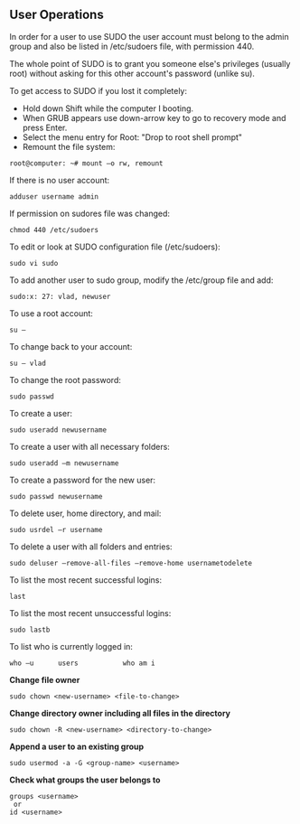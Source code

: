 ## User Operations

In order for a user to use SUDO the user account must belong to the admin group and also be listed in /etc/sudoers file, with permission 440. 

The whole point of SUDO is to grant you someone else's privileges (usually root) without asking for this other account's password (unlike su).

To get access to SUDO if you lost it completely:
- Hold down Shift while the computer I booting.
- When GRUB appears use down-arrow key to go to recovery mode and press Enter. 
- Select the menu entry for Root: "Drop to root shell prompt"
- Remount the file system: 
```
root@computer: ~# mount –o rw, remount
```
If there is no user account:
```
adduser username admin
```
If permission on sudores file was changed:
```
chmod 440 /etc/sudoers
```
To edit or look at SUDO configuration file (/etc/sudoers):
```
sudo vi sudo
```
To add another user to sudo group, modify the /etc/group file and add:
```
sudo:x: 27: vlad, newuser
```
To use a root account:
```
su –
```
To change back to your account:
```
su – vlad
```
To change the root password:
```
sudo passwd
```
To create a user:
```
sudo useradd newusername	
```
To create a user with all necessary folders:
```
sudo useradd –m newusername
```
To create a password for the new user:
```
sudo passwd newusername
```
To delete user, home directory, and mail:
```
sudo usrdel –r username
```
To delete a user with all folders and entries:
```
sudo deluser –remove-all-files –remove-home usernametodelete
```
To list the most recent successful logins:
```
last
```
To list the most recent unsuccessful logins:
```
sudo lastb
```
To list who is currently logged in:
```
who –u		users			who am i
```

**Change file owner**
```
sudo chown <new-username> <file-to-change>
```
**Change directory owner including all files in the directory**
```
sudo chown -R <new-username> <directory-to-change>
```
**Append a user to an existing group**
```
sudo usermod -a -G <group-name> <username>
```
**Check what groups the user belongs to**
```
groups <username>
 or
id <username>
```
